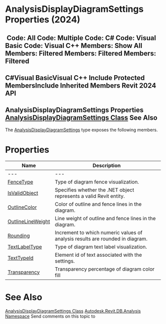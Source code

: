 # AnalysisDisplayDiagramSettings Properties (2024)

﻿
 Code: All Code: Multiple Code: C# Code: Visual Basic Code: Visual C++  Members: Show All Members: Filtered Members: Filtered Members: Filtered   
---  
C#Visual BasicVisual C++
Include Protected MembersInclude Inherited Members
Revit 2024 API  
---  
AnalysisDisplayDiagramSettings Properties  
[AnalysisDisplayDiagramSettings Class](57e0c5ff-555c-7345-ac24-3592207a4d70.md "AnalysisDisplayDiagramSettings Class") See Also  
---  
The [AnalysisDisplayDiagramSettings](57e0c5ff-555c-7345-ac24-3592207a4d70.md "AnalysisDisplayDiagramSettings Class") type exposes the following members.
# Properties
| Name | Description |
| --- | --- |
| --- | --- | --- |
| [FenceType](61563e0a-b479-729c-95c9-a7cc387884d0.md "FenceType Property") | Type of diagram fence visualization. |
| [IsValidObject](3c856db3-000f-0701-2c98-0166f725c53f.md "IsValidObject Property") | Specifies whether the .NET object represents a valid Revit entity. |
| [OutlineColor](d4a4b1af-8bea-8573-8113-1a5a85cf0a26.md "OutlineColor Property") | Color of outline and fence lines in the diagram. |
| [OutlineLineWeight](da2ddbee-e3c2-ed8e-2f09-9290d08b19a6.md "OutlineLineWeight Property") | Line weight of outline and fence lines in the diagram. |
| [Rounding](2f5d4eb9-6eb3-0aa6-3baf-9d50d2edb03b.md "Rounding Property") | Increment to which numeric values of analysis results are rounded in diagram. |
| [TextLabelType](f7968a9e-6a5c-c190-6136-8a434df474e5.md "TextLabelType Property") | Type of diagram text label visualization. |
| [TextTypeId](579f8e27-2830-55ea-93d7-14598f234b9f.md "TextTypeId Property") | Element id of text associated with the settings. |
| [Transparency](417445e0-0fb3-3a01-3332-657f66d4cb27.md "Transparency Property") | Transparency percentage of diagram color fill |

# See Also
[AnalysisDisplayDiagramSettings Class](57e0c5ff-555c-7345-ac24-3592207a4d70.md "AnalysisDisplayDiagramSettings Class")
[Autodesk.Revit.DB.Analysis Namespace](958e2e12-587d-f188-5d7b-f13d7dbfdf48.md "Autodesk.Revit.DB.Analysis Namespace")
Send comments on this topic to 